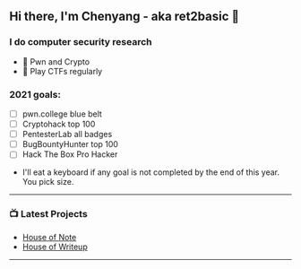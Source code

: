 ## Hi there, I'm Chenyang - aka ret2basic 👋

### I do computer security research

- 🤖 Pwn and Crypto
- 🚩 Play CTFs regularly

### 2021 goals:

- [ ] pwn.college blue belt
- [ ] Cryptohack top 100
- [ ] PentesterLab all badges
- [ ] BugBountyHunter top 100
- [ ] Hack The Box Pro Hacker

- I'll eat a keyboard if any goal is not completed by the end of this year. You pick size.

---

### 📺 Latest Projects

<!-- PROJECTS:START -->
- [House of Note](https://www.ctfnote.com)
- [House of Writeup](https://www.ctfwriteup.com)
<!-- PROJECTS:END -->

---

[website]: https://www.ret2basic.com
[twitter]: https://twitter.com/ret2basic
